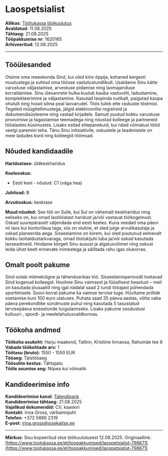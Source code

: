 # Laospetsialist

**Allikas:** [Töötukassa töökuulutus](https://www.tootukassa.ee/et/toopakkumised/laospetsialist-798871)  
**Avaldatud:** 11.08.2025  
**Tähtaeg:** 21.08.2025  
**Tööpakkumise nr:** 1620165  
**Arhiveeritud:** 12.08.2025

---

## Tööülesanded

Otsime oma meeskonda Sind, kui oled kiire õppija, kohaned kergesti muutustega ja suhtud oma töösse vastutustundlikult. Usaldame Sinu kätte varustuse väljastamise, arvestuse pidamise ning laomajanduse korraldamise. Sinu ülesannete hulka kuulub kauba vastuvõtt, ladustamine, komplekteerimine ja väljastamine. Kasutad laopinda nutikalt, paigutad kaupa ohutult ning hoiad silma peal laovarudel. Töös tuleb ette raskuste tõstmist. Tegeled müügitellimustega, jälgid elektroonilisi registreid ja dokumendisüsteeme ning vastad kirjadele. Samuti puutud kokku varustuse proovimise ja tagastamise teemadega ning nõustad kolleege ja partnereid tööalastes küsimustes. Lisaks esitad ettepanekuid, kui näed võimalusi tööd veelgi paremini teha. Tänu Sinu initsiatiivile, oskustele ja teadmistele on meie ladudes kord ning kolleegid rõõmsad.

## Nõuded kandidaadile

**Haridustase:** üldkeskharidus

**Keeleoskus:**

- Eesti keel - nõutud: C1 (väga hea)

**Juhiload:** B

**Arvutioskus:** kesktase

**Muud nõuded:**
See töö on Sulle, kui Sul on vähemalt keskharidus ning eeliseks on, kui omad laotööalast haridust ja/või vastavat töökogemust. Oskad suurepäraselt väljendada end eesti keeles. Kuna veedad oma päevi nii laos kui kontorilaua taga, siis on oluline, et oled julge arvutikasutaja ja oskad planeerida aega. Sisseelamine on kiirem, kui oled puutunud eelnevalt kokku laohaldustarkvaraga, omad tõstukijuhi luba ja/või oskad kasutada laoseadmeid. Hindame kõrgelt Sinu ausust ja algatusvõimet ning oskust leida ühist keelt erinevate inimestega ja säilitada rahu igas olukorras.

## Omalt poolt pakume

Sind ootab mitmekülgne ja tähendusrikas töö. Sisseelamisperioodil toetavad Sind kogenud kolleegid. Hoolime Sinu vaimsest ja füüsilisest heaolust – meil on kasutada jõusaalid ning igal nädalal saad 2 tundi tööajast pühendada sportimisele. Soovi korral pakume ka vaimse tervise tuge. Hüvitame prillide soetamise kuni 100 euro ulatuses. Puhata saad 35 päeva aastas, võtta vaba päeva perekondlike sündmuste puhul ning kasutada 5 tasustatud tervisepäeva enesetunde turgutamiseks. Lisaks pakume soodustusi kultuuri-, spordi- ja meelelahutusvaldkonnas.

## Töökoha andmed

**Töökoha asukoht:** Harju maakond, Tallinn, Kristiine linnaosa, Rahumäe tee 6  
**Vabade töökohtade arv:** 1  
**Töötasu (bruto):** 1550 - 1550 EUR  
**Tööaeg:** Täistööaeg  
**Töösuhte kestus:** Tähtajatu  
**Tööle asumise aeg:** Niipea kui võimalik

## Kandideerimise info

**Kandideerimise kanal:** [Talendipank](https://talendipank.ee/toopakkumine/8IBhLf)  
**Kandideerimise tähtaeg:** 21.08.2025  
**Vajalikud dokumendid:** CV, kaaskiri  
**Kontakt:** Irina Gross, värbamisjuht  
**Telefon:** +372 5886 2319  
**E-post:** [irina.gross@sisekaitse.ee](mailto:irina.gross@sisekaitse.ee)

---

**Märkus:** Sisu kopeeritud otse töökuulutusest 12.08.2025. Originaallink: [https://www.tootukassa.ee/et/toopakkumised/laospetsialist-798871](https://www.tootukassa.ee/et/toopakkumised/laospetsialist-798871)
